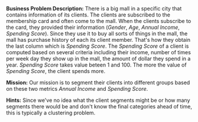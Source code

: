 **Business Problem Description:** There is a big mall in a specific city that contains information of its clients. The clients are subscribed to the membership card and often come to the mall. When the clients subscribe to the card, they provided their information (*Gender*, *Age*, *Annual Income*, *Spending Score*). Since they use it to buy all sorts of things in the mall, the mall has purchase history of each its client member. That's how they obtain the last column which is *Spending Score*. The *Spending Score* of a client is computed based on several criteria including their income, number of times per week day they show up in the mall, the amount of dollar they spend in a year. *Spending Score* takes value beteen 1 and 100. The more the value of *Spending Score*, the client spends more.

**Mission:** Our mission is to segment their clients into different groups based on these two metrics *Annual Income* and *Spending Score*.

**Hints:** Since we've no idea what the client segments might be or how many segments there would be and don't know the final categories ahead of time, this is typically a clustering problem. 
